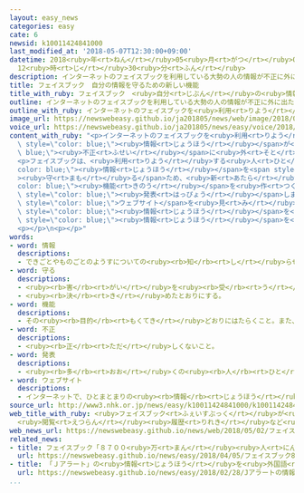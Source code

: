 ```yaml
---
layout: easy_news
categories: easy
cate: 6
newsid: k10011424841000
last_modified_at: '2018-05-07T12:30:00+09:00'
datetime: 2018<ruby>年<rt>ねん</rt></ruby>05<ruby>月<rt>がつ</rt></ruby>07<ruby>日<rt>にち</rt></ruby>
  12<ruby>時<rt>じ</rt></ruby>30<ruby>分<rt>ふん</rt></ruby>
description: インターネットのフェイスブックを利用している大勢の人の情報が不正に外に出たことがわかって、問題になっています。
title: フェイスブック　自分の情報を守るための新しい機能
title_with_ruby: フェイスブック　<ruby>自分<rt>じぶん</rt></ruby>の<ruby>情報<rt>じょうほう</rt></ruby>を<ruby>守<rt>まも</rt></ruby>るための<ruby>新<rt>あたら</rt></ruby>しい<ruby>機能<rt>きのう</rt></ruby>
outline: インターネットのフェイスブックを利用している大勢の人の情報が不正に外に出たことがわかって、問題になっています。
outline_with_ruby: インターネットのフェイスブックを<ruby>利用<rt>りよう</rt></ruby>している<ruby>大勢<rt>おおぜい</rt></ruby>の<ruby>人<rt>ひと</rt></ruby>の<ruby>情報<rt>じょうほう</rt></ruby>が<ruby>不正<rt>ふせい</rt></ruby>に<ruby>外<rt>そと</rt></ruby>に<ruby>出<rt>で</rt></ruby>たことがわかって、<ruby>問題<rt>もんだい</rt></ruby>になっています。
image_url: https://newswebeasy.github.io/ja201805/news/web/image/2018/05/02/K10011424841_1805020725_1805020801_01_02.jpg
voice_url: https://newswebeasy.github.io/ja201805/news/easy/voice/2018/05/07/k10011424841000.mp4
content_with_ruby: "<p>インターネットのフェイスブックを<ruby>利用<rt>りよう</rt></ruby>している<ruby>大勢<rt>おおぜい</rt></ruby>の<ruby>人<rt>ひと</rt></ruby>の<span\
  \ style=\"color: blue;\"><ruby>情報<rt>じょうほう</rt></ruby></span>が<span style=\"color:\
  \ blue;\"><ruby>不正<rt>ふせい</rt></ruby></span>に<ruby>外<rt>そと</rt></ruby>に<ruby>出<rt>で</rt></ruby>たことがわかって、<ruby>問題<rt>もんだい</rt></ruby>になっています。</p>\n\
  <p>フェイスブックは、<ruby>利用<rt>りよう</rt></ruby>する<ruby>人<rt>ひと</rt></ruby>の<span style=\"\
  color: blue;\"><ruby>情報<rt>じょうほう</rt></ruby></span>を<span style=\"color: blue;\"\
  ><ruby>守<rt>まも</rt></ruby>る</span>ため、<ruby>新<rt>あたら</rt></ruby>しい<span style=\"\
  color: blue;\"><ruby>機能<rt>きのう</rt></ruby></span>を<ruby>作<rt>つく</rt></ruby>ると<span\
  \ style=\"color: blue;\"><ruby>発表<rt>はっぴょう</rt></ruby></span>しました。フェイスブックは、<ruby>利用<rt>りよう</rt></ruby>している<ruby>人<rt>ひと</rt></ruby>がどんな<span\
  \ style=\"color: blue;\">ウェブサイト</span>を<ruby>見<rt>み</rt></ruby>たか、どんなアプリを<ruby>使<rt>つか</rt></ruby>ったかなどの<span\
  \ style=\"color: blue;\"><ruby>情報<rt>じょうほう</rt></ruby></span>を<ruby>集<rt>あつ</rt></ruby>めています。これからは<ruby>利用<rt>りよう</rt></ruby>している<ruby>人<rt>ひと</rt></ruby>が<ruby>自分<rt>じぶん</rt></ruby>で<ruby>簡単<rt>かんたん</rt></ruby>にこの<span\
  \ style=\"color: blue;\"><ruby>情報<rt>じょうほう</rt></ruby></span>を<ruby>消<rt>け</rt></ruby>すことができるようにします。</p>\n\
  <p></p>\n<p></p>"
words:
- word: 情報
  descriptions:
  - できごとやものごとのようすについての<ruby><rb>知</rb><rt>し</rt></ruby>らせ。
- word: 守る
  descriptions:
  - <ruby><rb>害</rb><rt>がい</rt></ruby>を<ruby><rb>受</rb><rt>う</rt></ruby>けないように、<ruby><rb>防</rb><rt>ふせ</rt></ruby>ぐ。
  - <ruby><rb>決</rb><rt>き</rt></ruby>めたとおりにする。
- word: 機能
  descriptions:
  - その<ruby><rb>目的</rb><rt>もくてき</rt></ruby>どおりにはたらくこと。また、そのはたらき。<ruby><rb>作用</rb><rt>さよう</rt></ruby>。
- word: 不正
  descriptions:
  - <ruby><rb>正</rb><rt>ただ</rt></ruby>しくないこと。
- word: 発表
  descriptions:
  - <ruby><rb>多</rb><rt>おお</rt></ruby>くの<ruby><rb>人</rb><rt>ひと</rt></ruby>に<ruby><rb>広</rb><rt>ひろ</rt></ruby>く<ruby><rb>知</rb><rt>し</rt></ruby>らせること。
- word: ウェブサイト
  descriptions:
  - インターネットで、ひとまとまりの<ruby><rb>情報</rb><rt>じょうほう</rt></ruby>が<ruby><rb>置</rb><rt>お</rt></ruby>かれている<ruby><rb>場所</rb><rt>ばしょ</rt></ruby>。サイト。
source_url: http://www3.nhk.or.jp/news/easy/k10011424841000/k10011424841000.html
web_title_with_ruby: <ruby>フェイスブック<rt>ふぇいすぶっく</rt></ruby>が<ruby>新機能<rt>しんきのう</rt></ruby><ruby>発表<rt>はっぴょう</rt></ruby>
  <ruby>閲覧<rt>えつらん</rt></ruby><ruby>履歴<rt>りれき</rt></ruby>など<ruby>消去<rt>しょうきょ</rt></ruby><ruby>可能<rt>かのう</rt></ruby>に
web_news_url: https://newswebeasy.github.io/news/web/2018/05/02/フェイスブックが新機能発表-閲覧履歴など消去可能に
related_news:
- title: フェイスブック「８７００<ruby>万<rt>まん</rt></ruby><ruby>人<rt>にん</rt></ruby>の<ruby>情報<rt>じょうほう</rt></ruby>が<ruby>不正<rt>ふせい</rt></ruby>に<ruby>使<rt>つか</rt></ruby>われた」
  url: https://newswebeasy.github.io/news/easy/2018/04/05/フェイスブック8700万人の情報が不正に使われた
- title: 「Ｊアラート」の<ruby>情報<rt>じょうほう</rt></ruby>を<ruby>外国語<rt>がいこくご</rt></ruby>でも<ruby>知<rt>し</rt></ruby>らせる
  url: https://newswebeasy.github.io/news/easy/2018/02/28/Jアラートの情報を外国語でも知らせる
...
```

